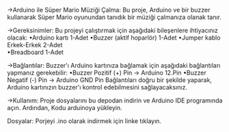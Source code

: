 →Arduino ile Süper Mario Müziği Çalma:
Bu proje, Arduino ve bir buzzer kullanarak Süper Mario oyunundan tanıdık bir müziği çalmanıza olanak tanır.

→Gereksinimler:
Bu projeyi çalıştırmak için aşağıdaki bileşenlere ihtiyacınız olacak:
•Arduino kartı 1-Adet
•Buzzer (aktif hoparlör) 1-Adet
•Jumper kablo Erkek-Erkek 2-Adet  
•Breadboard 1-Adet

→Bağlantılar:
Buzzer'ı Arduino kartınıza bağlamak için aşağıdaki bağlantıları yapmanız gerekebilir:
•Buzzer Pozitif (+) Pin -> Arduino 12.Pin
•Buzzer Negatif (-) Pin -> Arduino GND Pin
Bağlantıları doğru bir şekilde yaparak, Arduino kartınızın buzzer'ı kontrol edebilmesini sağlayacaksınız.

→Kullanım:
Proje dosyalarını bu depodan indirin ve Arduino IDE programında açın. Ardından, Kodu arduinoya yükleyin.

Dosyalar:
Porjeyi .ino olarak indirmek için linke tıklayın.
